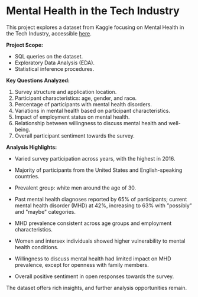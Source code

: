 # Mental Health in the Tech Industry

This project explores a dataset from Kaggle focusing on Mental Health in the Tech Industry, accessible [here](https://www.kaggle.com/datasets/anth7310/mental-health-in-the-tech-industry).

**Project Scope:**
- SQL queries on the dataset.
- Exploratory Data Analysis (EDA).
- Statistical inference procedures.

**Key Questions Analyzed:**
1. Survey structure and application location.
2. Participant characteristics: age, gender, and race.
3. Percentage of participants with mental health disorders.
4. Variations in mental health based on participant characteristics.
5. Impact of employment status on mental health.
6. Relationship between willingness to discuss mental health and well-being.
7. Overall participant sentiment towards the survey.

**Analysis Highlights:**
- Varied survey participation across years, with the highest in 2016.
- Majority of participants from the United States and English-speaking countries.
- Prevalent group: white men around the age of 30.

- Past mental health diagnoses reported by 65% of participants; current mental health disorder (MHD) at 42%, increasing to 63% with "possibly" and "maybe" categories.
- MHD prevalence consistent across age groups and employment characteristics.
- Women and intersex individuals showed higher vulnerability to mental health conditions.

- Willingness to discuss mental health had limited impact on MHD prevalence, except for openness with family members.
- Overall positive sentiment in open responses towards the survey.

The dataset offers rich insights, and further analysis opportunities remain.